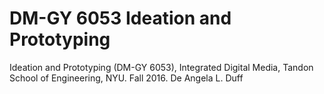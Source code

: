 # DM-GY 6053 Ideation and Prototyping

Ideation and Prototyping (DM-GY 6053), Integrated Digital Media, Tandon School of Engineering, NYU. Fall 2016. De Angela L. Duff


